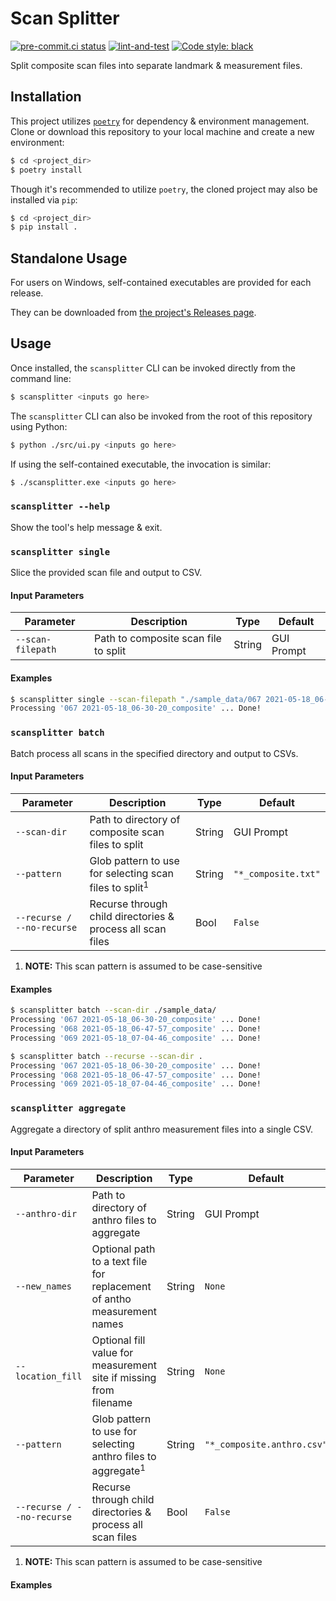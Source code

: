 # Scan Splitter
[![pre-commit.ci status](https://results.pre-commit.ci/badge/github/sco1/scan-splitter/main.svg)](https://results.pre-commit.ci/latest/github/sco1/scan-splitter/main)
[![lint-and-test](https://github.com/sco1/scan-splitter/actions/workflows/lint_test.yml/badge.svg?branch=main)](https://github.com/sco1/scan-splitter/actions/workflows/lint_test.yml)
[![Code style: black](https://img.shields.io/badge/code%20style-black-black)](https://github.com/psf/black)

Split composite scan files into separate landmark & measurement files.

## Installation
This project utilizes [`poetry`](https://python-poetry.org/) for dependency & environment management. Clone or download this repository to your local machine and create a new environment:

```bash
$ cd <project_dir>
$ poetry install
```

Though it's recommended to utilize `poetry`, the cloned project may also be installed via `pip`:

```bash
$ cd <project_dir>
$ pip install .
```

## Standalone Usage
For users on Windows, self-contained executables are provided for each release.

They can be downloaded from [the project's Releases page](https://github.com/sco1/scan-splitter/releases).

## Usage
Once installed, the `scansplitter` CLI can be invoked directly from the command line:
```bash
$ scansplitter <inputs go here>
```

The `scansplitter` CLI can also be invoked from the root of this repository using Python:
```bash
$ python ./src/ui.py <inputs go here>
```

If using the self-contained executable, the invocation is similar:
```bash
$ ./scansplitter.exe <inputs go here>
```

### `scansplitter --help`
Show the tool's help message & exit.

### `scansplitter single`
Slice the provided scan file and output to CSV.

#### Input Parameters
| Parameter         | Description                          | Type    | Default    |
|-------------------|--------------------------------------|---------|------------|
| `--scan-filepath` | Path to composite scan file to split | String  | GUI Prompt |

#### Examples
```bash
$ scansplitter single --scan-filepath "./sample_data/067 2021-05-18_06-30-20_composite.txt"
Processing '067 2021-05-18_06-30-20_composite' ... Done!
```

### `scansplitter batch`
Batch process all scans in the specified directory and output to CSVs.

#### Input Parameters
| Parameter                  | Description                                                       | Type   | Default             |
|----------------------------|-------------------------------------------------------------------|--------|---------------------|
| `--scan-dir`               | Path to directory of composite scan files to split                | String | GUI Prompt          |
| `--pattern`                | Glob pattern to use for selecting scan files to split<sup>1</sup> | String | `"*_composite.txt"` |
| `--recurse / --no-recurse` | Recurse through child directories & process all scan files        | Bool   | `False`             |

1. **NOTE:** This scan pattern is assumed to be case-sensitive

#### Examples
```bash
$ scansplitter batch --scan-dir ./sample_data/
Processing '067 2021-05-18_06-30-20_composite' ... Done!
Processing '068 2021-05-18_06-47-57_composite' ... Done!
Processing '069 2021-05-18_07-04-46_composite' ... Done!
```

```bash
$ scansplitter batch --recurse --scan-dir .
Processing '067 2021-05-18_06-30-20_composite' ... Done!
Processing '068 2021-05-18_06-47-57_composite' ... Done!
Processing '069 2021-05-18_07-04-46_composite' ... Done!
```

### `scansplitter aggregate`
Aggregate a directory of split anthro measurement files into a single CSV.

#### Input Parameters
| Parameter                  | Description                                                             | Type   | Default                    |
|----------------------------|-------------------------------------------------------------------------|--------|----------------------------|
| `--anthro-dir`             | Path to directory of anthro files to aggregate                          | String | GUI Prompt                 |
| `--new_names`              | Optional path to a text file for replacement of antho measurement names | String | `None`                     |
| `--location_fill`          | Optional fill value for measurement site if missing from filename       | String | `None`                     |
| `--pattern`                | Glob pattern to use for selecting anthro files to aggregate<sup>1</sup> | String | `"*_composite.anthro.csv"` |
| `--recurse / --no-recurse` | Recurse through child directories & process all scan files              | Bool   | `False`                    |

1. **NOTE:** This scan pattern is assumed to be case-sensitive

#### Examples
```bash
```
